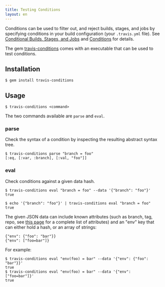 ```yaml
---
title: Testing Conditions
layout: en
---
```


Conditions can be used to filter out, and reject builds, stages, and jobs by
specifying conditions in your build configuration (your `.travis.yml` file).
See [Conditional Builds, Stages, and Jobs](/user/conditional-builds-stages-jobs)
and [Conditions](/user/conditions-v1) for details.

The gem [travis-conditions](https://github.com/travis-ci/travis-conditions) comes
with an executable that can be used to test conditions.

## Installation

```
$ gem install travis-conditions
```

## Usage

```
$ travis-conditions <command>
```

The two commands available are `parse` and `eval`.

### parse

Check the syntax of a condition by inspecting the resulting abstract syntax
tree.

```
$ travis-conditions parse "branch = foo"
[:eq, [:var, :branch], [:val, "foo"]]
```

### eval

Check conditions against a given data hash.

```
$ travis-conditions eval "branch = foo" --data '{"branch": "foo"}'
true

$ echo '{"branch": "foo"}' | travis-conditions eval "branch = foo"
true
```

The given JSON data can include known attributes (such as branch, tag, repo,
see [this page](/user/conditions-v1) for a complete list of attributes) and an
"env" key that can either hold a hash, or an array of strings:

```
{"env": {"foo": "bar"}}
{"env": ["foo=bar"]}
```

For example:

```
$ travis-conditions eval "env(foo) = bar" --data '{"env": {"foo": "bar"}}'
true
$ travis-conditions eval "env(foo) = bar" --data '{"env": ["foo=bar"]}'
true
```
